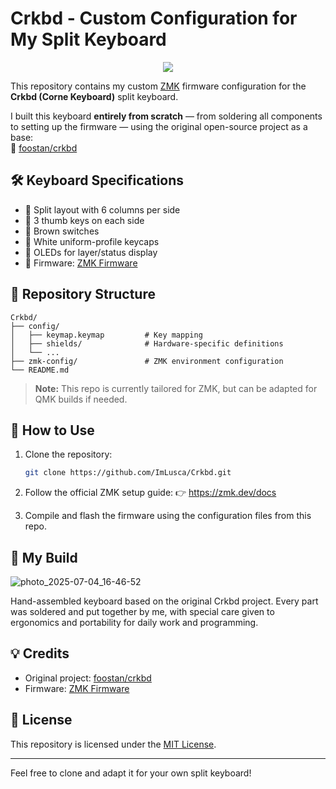 # Crkbd - Custom Configuration for My Split Keyboard

<p align="center"><img src="https://github.com/user-attachments/assets/8ed7ae5e-146a-48ce-9c4d-cd8a6668f7bd"/></p>

This repository contains my custom [ZMK](https://zmk.dev/) firmware configuration for the **Crkbd (Corne Keyboard)** split keyboard.

I built this keyboard **entirely from scratch** — from soldering all components to setting up the firmware — using the original open-source project as a base:  
🔗 [foostan/crkbd](https://github.com/foostan/crkbd)

## 🛠️ Keyboard Specifications

- 🔹 Split layout with 6 columns per side
- 🔹 3 thumb keys on each side
- 🔹 Brown switches
- 🔹 White uniform-profile keycaps
- 🔹 OLEDs for layer/status display
- 🔹 Firmware: [ZMK Firmware](https://zmk.dev/)

## 📁 Repository Structure

```
Crkbd/
├── config/
│   ├── keymap.keymap         # Key mapping
│   ├── shields/              # Hardware-specific definitions
│   └── ...                  
├── zmk-config/               # ZMK environment configuration
└── README.md
```

> **Note:** This repo is currently tailored for ZMK, but can be adapted for QMK builds if needed.

## 🚀 How to Use

1. Clone the repository:
   ```bash
   git clone https://github.com/ImLusca/Crkbd.git
   ```

2. Follow the official ZMK setup guide:
   👉 https://zmk.dev/docs

3. Compile and flash the firmware using the configuration files from this repo.

## 📸 My Build

![photo_2025-07-04_16-46-52](https://github.com/user-attachments/assets/6ee9ff8e-bb90-44d3-8bf3-26939c76cf3a)

Hand-assembled keyboard based on the original Crkbd project. Every part was soldered and put together by me, with special care given to ergonomics and portability for daily work and programming.

## 💡 Credits

- Original project: [foostan/crkbd](https://github.com/foostan/crkbd)
- Firmware: [ZMK Firmware](https://zmk.dev/)

## 📜 License

This repository is licensed under the [MIT License](LICENSE).

---

Feel free to clone and adapt it for your own split keyboard!
